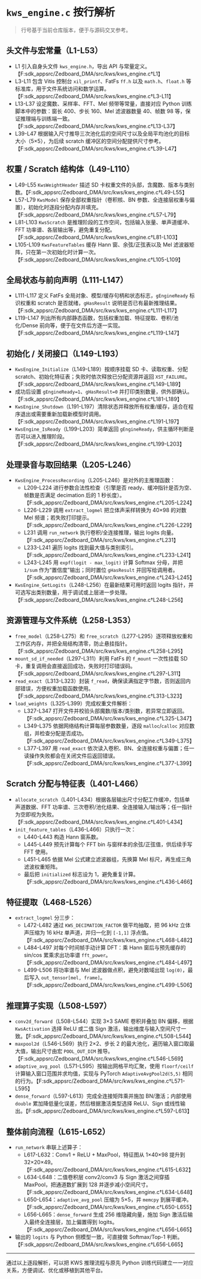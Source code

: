 # `kws_engine.c` 按行解析

> 行号基于当前仓库版本，便于与源码交叉参考。

## 头文件与宏常量（L1-L53）
- L1 引入自身头文件 `kws_engine.h`，导出 API 与常量定义。【F:sdk_appsrc/Zedboard_DMA/src/kws/kws_engine.c†L1】
- L3-L11 包含 Vitis 控制台 `xil_printf`、FatFs `ff.h` 以及 `math.h`、`float.h` 等标准库，用于文件系统访问和数学运算。【F:sdk_appsrc/Zedboard_DMA/src/kws/kws_engine.c†L3-L11】
- L13-L37 设定魔数、采样率、FFT、Mel 频带等常量，直接对应 Python 训练脚本中的参数：窗长 400、步长 160、Mel 滤波器数量 40、帧数 98 等，保证推理端与训练端一致。【F:sdk_appsrc/Zedboard_DMA/src/kws/kws_engine.c†L13-L37】
- L39-L47 根据输入尺寸推导三次池化后的空间尺寸以及全局平均池化的目标大小（5×5），为后续 scratch 缓冲区的空间分配提供尺寸参考。【F:sdk_appsrc/Zedboard_DMA/src/kws/kws_engine.c†L39-L47】

## 权重 / Scratch 结构体（L49-L110）
- L49-L55 `KwsWeightHeader` 描述 SD 卡权重文件的头部，含魔数、版本与类别数。【F:sdk_appsrc/Zedboard_DMA/src/kws/kws_engine.c†L49-L55】
- L57-L79 `KwsModel` 保存全部权重指针（卷积核、BN 参数、全连接层权重与偏置），初始化时逐段分配内存并填充。【F:sdk_appsrc/Zedboard_DMA/src/kws/kws_engine.c†L57-L79】
- L81-L103 `KwsScratch` 是推理阶段的工作空间，包括输入张量、单声道缓冲、FFT 功率谱、各层输出等，避免重复分配。【F:sdk_appsrc/Zedboard_DMA/src/kws/kws_engine.c†L81-L103】
- L105-L109 `KwsFeatureTables` 缓存 Hann 窗、余弦/正弦表以及 Mel 滤波器矩阵，只在第一次初始化时计算一次。【F:sdk_appsrc/Zedboard_DMA/src/kws/kws_engine.c†L105-L109】

## 全局状态与前向声明（L111-L147）
- L111-L117 定义 FatFs 全局对象、模型/缓存句柄和状态标志，`gEngineReady` 标识权重和 scratch 是否就绪，`gHasResult` 说明是否已有最新推理结果。【F:sdk_appsrc/Zedboard_DMA/src/kws/kws_engine.c†L111-L117】
- L119-L147 列出所有内部静态函数，包括权重加载、特征提取、卷积/池化/Dense 前向等，便于在文件后方逐一实现。【F:sdk_appsrc/Zedboard_DMA/src/kws/kws_engine.c†L119-L147】

## 初始化 / 关闭接口（L149-L193）
- `KwsEngine_Initialize`（L149-L189）按顺序挂载 SD 卡、读取权重、分配 scratch、初始化特征表；失败时依次释放已分配资源并返回 `XST_FAILURE`。【F:sdk_appsrc/Zedboard_DMA/src/kws/kws_engine.c†L149-L189】
- 成功后设置 `gEngineReady=1`、`gHasResult=0` 并打印类别数量，供外部确认。【F:sdk_appsrc/Zedboard_DMA/src/kws/kws_engine.c†L181-L189】
- `KwsEngine_Shutdown`（L191-L197）清除状态并释放所有权重/缓存，适合在程序退出或需要重新加载新模型时调用。【F:sdk_appsrc/Zedboard_DMA/src/kws/kws_engine.c†L191-L197】
- `KwsEngine_IsReady`（L199-L203）简单返回 `gEngineReady`，供主循环判断是否可以进入推理阶段。【F:sdk_appsrc/Zedboard_DMA/src/kws/kws_engine.c†L199-L203】

## 处理录音与取回结果（L205-L246）
- `KwsEngine_ProcessRecording`（L205-L246）是对外的主推理函数：
  - L209-L224 进行参数合法性检查（引擎是否 ready、缓冲指针是否为空、帧数是否满足 decimation 后的 1 秒长度）。【F:sdk_appsrc/Zedboard_DMA/src/kws/kws_engine.c†L205-L224】
  - L226-L229 调用 `extract_logmel` 把立体声采样转换为 40×98 的对数 Mel 频谱；若失败打印提示。【F:sdk_appsrc/Zedboard_DMA/src/kws/kws_engine.c†L226-L229】
  - L231 调用 `run_network` 执行卷积/全连接推理，输出 logits 向量。【F:sdk_appsrc/Zedboard_DMA/src/kws/kws_engine.c†L231】
  - L233-L241 遍历 logits 找到最大值与类别索引。【F:sdk_appsrc/Zedboard_DMA/src/kws/kws_engine.c†L233-L241】
  - L243-L245 用 `expf(logit - max_logit)` 计算 Softmax 分母，并把 `1/sum` 作为“置信度”输出；同时置位 `gHasResult` 并回写给调用者。【F:sdk_appsrc/Zedboard_DMA/src/kws/kws_engine.c†L243-L245】
- `KwsEngine_GetLogits`（L248-L256）在最新结果可用时返回 logits 指针，并可选写出类别数量，用于调试或上层进一步处理。【F:sdk_appsrc/Zedboard_DMA/src/kws/kws_engine.c†L248-L256】

## 资源管理与文件系统（L258-L353）
- `free_model`（L258-L275）和 `free_scratch`（L277-L295）逐项释放权重和工作区内存，并把全局结构清零，防止悬挂指针。【F:sdk_appsrc/Zedboard_DMA/src/kws/kws_engine.c†L258-L295】
- `mount_sd_if_needed`（L297-L311）利用 FatFs 的 `f_mount` 一次性挂载 SD 卡，重复调用会直接返回成功，失败时打印错误码。【F:sdk_appsrc/Zedboard_DMA/src/kws/kws_engine.c†L297-L311】
- `read_exact`（L313-L323）封装 `f_read`，确保读满指定字节数，否则返回内部错误，方便权重加载函数使用。【F:sdk_appsrc/Zedboard_DMA/src/kws/kws_engine.c†L313-L323】
- `load_weights`（L325-L399）完成权重文件解析：
  - L327-L347 打开文件并校验头部魔数/版本/类别数，若异常立即返回。【F:sdk_appsrc/Zedboard_DMA/src/kws/kws_engine.c†L325-L347】
  - L349-L375 依据网络结构计算每层参数数量，逐段 `malloc`/`calloc` 对应数组，并检查分配是否成功。【F:sdk_appsrc/Zedboard_DMA/src/kws/kws_engine.c†L349-L375】
  - L377-L397 用 `read_exact` 依次读入卷积、BN、全连接权重与偏置；任一读操作失败都会在关闭文件后返回错误。【F:sdk_appsrc/Zedboard_DMA/src/kws/kws_engine.c†L377-L399】

## Scratch 分配与特征表（L401-L466）
- `allocate_scratch`（L401-L434）根据各层输出尺寸分配工作缓冲，包括单声道数据、FFT 功率谱、三次卷积/池化结果、全连接输入/输出等；任一指针为空即视为失败。【F:sdk_appsrc/Zedboard_DMA/src/kws/kws_engine.c†L401-L434】
- `init_feature_tables`（L436-L466）只执行一次：
  - L440-L443 构造 Hann 窗系数。
  - L445-L449 预先计算每个 FFT bin 与窗样本的余弦/正弦值，供后续手写 FFT 使用。
  - L451-L465 依据 Mel 公式建立滤波器组，先换算 Mel 标尺，再生成三角滤波权重矩阵。
  - 最后把 `initialized` 标志设为 1，避免重复计算。【F:sdk_appsrc/Zedboard_DMA/src/kws/kws_engine.c†L436-L466】

## 特征提取（L468-L526）
- `extract_logmel` 分三步：
  - L472-L482 通过 `KWS_DECIMATION_FACTOR` 做平均抽取，把 96 kHz 立体声压缩为 16 kHz 单声道，并归一化到 `[-1,1]` 浮点值。【F:sdk_appsrc/Zedboard_DMA/src/kws/kws_engine.c†L468-L482】
  - L484-L497 对每个时间帧手动计算 DFT：乘 Hann 窗后与预先缓存的 sin/cos 累乘求出功率谱 `fft_power`。【F:sdk_appsrc/Zedboard_DMA/src/kws/kws_engine.c†L484-L497】
  - L499-L506 将功率谱与 Mel 滤波器做点积，避免对数域出现 `log(0)`，最后写入 `out_tensor[mel, frame]`。【F:sdk_appsrc/Zedboard_DMA/src/kws/kws_engine.c†L499-L506】

## 推理算子实现（L508-L597）
- `conv2d_forward`（L508-L544）实现 3×3 SAME 卷积并叠加 BN 偏移，根据 `KwsActivation` 选择 ReLU 或二值 Sign 激活，输出维度与输入空间尺寸一致。【F:sdk_appsrc/Zedboard_DMA/src/kws/kws_engine.c†L508-L544】
- `maxpool2d`（L546-L569）执行 2×2、步长 2 的最大池化，遍历输入窗口取最大值，输出尺寸由宏 `POOL_OUT_DIM` 推导。【F:sdk_appsrc/Zedboard_DMA/src/kws/kws_engine.c†L546-L569】
- `adaptive_avg_pool`（L571-L595）按输出网格平均汇聚，使用 `floorf/ceilf` 计算输入窗口范围并求均值，实现与 PyTorch `AdaptiveAvgPool2d(5,5)` 相同的行为。【F:sdk_appsrc/Zedboard_DMA/src/kws/kws_engine.c†L571-L595】
- `dense_forward`（L597-L613）完成全连接矩阵乘并施加 BN/激活；内部使用 `double` 累加降低量化误差，然后根据激活类型选择 ReLU、Sign 或线性输出。【F:sdk_appsrc/Zedboard_DMA/src/kws/kws_engine.c†L597-L613】

## 整体前向流程（L615-L652）
- `run_network` 串联上述算子：
  - L617-L632：Conv1 + ReLU + MaxPool，特征图从 1×40×98 提升到 32×20×49。【F:sdk_appsrc/Zedboard_DMA/src/kws/kws_engine.c†L615-L632】
  - L634-L648：二值卷积层 conv2/conv3 与 Sign 激活之间穿插 MaxPool，把通道数扩展到 128 并逐步减小空间尺寸。【F:sdk_appsrc/Zedboard_DMA/src/kws/kws_engine.c†L634-L648】
  - L650-L654：`adaptive_avg_pool` 压缩为 5×5，并 `memcpy` 到展平缓冲。【F:sdk_appsrc/Zedboard_DMA/src/kws/kws_engine.c†L650-L655】
  - L656-L665：`dense_forward` 生成 256 维隐藏向量，施加 Sign 激活后输入最终全连接层，加上偏置得到 logits。【F:sdk_appsrc/Zedboard_DMA/src/kws/kws_engine.c†L656-L665】
- 输出的 `logits` 与 Python 侧模型一致，可直接做 Softmax/Top-1 判断。【F:sdk_appsrc/Zedboard_DMA/src/kws/kws_engine.c†L656-L665】

---
通过以上逐段解析，可以把 KWS 推理流程与原先 Python 训练代码建立一一对应关系，方便调试、优化或移植到其他平台。
